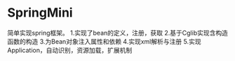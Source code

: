# SpringMini
简单实现spring框架。
1.实现了bean的定义，注册，获取
2.基于Cglib实现含构造函数的构造
3.为Bean对象注入属性和依赖
4.实现xml解析与注册
5.实现Application，自动识别，资源加载，扩展机制

